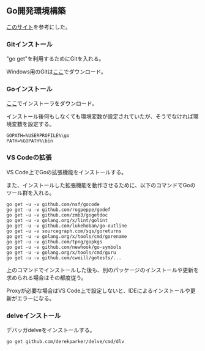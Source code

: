 ## Go開発環境構築

[このサイト](https://qiita.com/koara-local/items/8642d847831b6268d23e)を参考にした。

### Gitインストール

"go get"を利用するためにGitを入れる。

Windows用のGitは[ここ](https://gitforwindows.org/)でダウンロード。

### Goインストール

[ここ](https://golang.org/)でインストーラをダウンロード。

インストール後何もしなくても環境変数が設定されていたが、そうでなければ環境変数を設定する。

``` env
GOPATH=%USERPROFILE%\go
PATH=%GOPATH%\bin
```

### VS Codeの拡張

VS Code上でGoの拡張機能をインストールする。

また、インストールした拡張機能を動作させるために、以下のコマンドでGoのツール群を入れる。

``` command
go get -u -v github.com/nsf/gocode
go get -u -v github.com/rogpeppe/godef
go get -u -v github.com/zmb3/gogetdoc
go get -u -v golang.org/x/lint/golint
go get -u -v github.com/lukehoban/go-outline
go get -u -v sourcegraph.com/sqs/goreturns
go get -u -v golang.org/x/tools/cmd/gorename
go get -u -v github.com/tpng/gopkgs
go get -u -v github.com/newhook/go-symbols
go get -u -v golang.org/x/tools/cmd/guru
go get -u -v github.com/cweill/gotests/...
```

上のコマンドでインストールした後も、別のパッケージのインストールや更新を求められる場合はその都度従う。

Proxyが必要な場合はVS Code上で設定しないと、IDEによるインストールや更新がエラーになる。

### delveインストール

デバッガdelveをインストールする。

```
go get github.com/derekparker/delve/cmd/dlv
```
